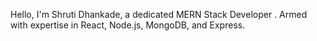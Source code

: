 Hello, I'm Shruti Dhankade, a dedicated MERN Stack Developer . Armed with expertise in React, Node.js, MongoDB, and Express.



 











